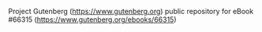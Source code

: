 Project Gutenberg (https://www.gutenberg.org) public repository for
eBook #66315 (https://www.gutenberg.org/ebooks/66315)
